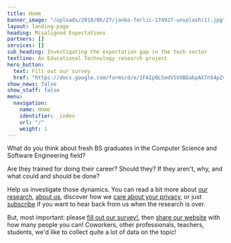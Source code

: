 ```yaml
---
title: Home
banner_image: "/uploads/2018/06/27/janko-ferlic-174927-unsplash(1).jpg"
layout: landing-page
heading: Misaligned Expectations
partners: []
services: []
sub_heading: Investigating the expectation gap in the tech sector
textline: An Educational Technology research project
hero_button:
  text: Fill out our survey
  href: "https://docs.google.com/forms/d/e/1FAIpQLSedVSVXBDakpAX7n54pZv7BBzj47tTLNg_I02Yp1fUlTxr9yw/viewform?usp=sf_link"
show_news: false
show_staff: false
menu:
  navigation:
    name: Home
    identifier: _index
    url: "/"
    weight: 1
---
```


What do you think about fresh BS graduates in the Computer Science and Software Engineering field?

Are they trained for doing their career? Should they? If they aren't, why, and what could and should be done?

Help us investigate those dynamics. You can read a bit more about [our research](/ourresearch/),
[about us](/about), discover how we [care about your privacy](/privacy/), or just [subscribe](/hearback/)
if you want to hear back from us when the research is over.

But, most important: please [fill out our survey!](https://docs.google.com/forms/d/e/1FAIpQLSedVSVXBDakpAX7n54pZv7BBzj47tTLNg_I02Yp1fUlTxr9yw/viewform?usp=sf_link), then [share our website](#sharediv) with
how many people you can! Coworkers, other professionals, teachers, students, we'd like to collect quite a lot
of data on the topic!
